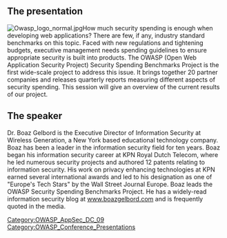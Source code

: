 ## The presentation

![Owasp_logo_normal.jpg](Owasp_logo_normal.jpg
"Owasp_logo_normal.jpg")How much security spending is enough when
developing web applications? There are few, if any, industry standard
benchmarks on this topic. Faced with new regulations and tightening
budgets, executive management needs spending guidelines to ensure
appropriate security is built into products. The OWASP (Open Web
Application Security Project) Security Spending Benchmarks Project is
the first wide-scale project to address this issue. It brings together
20 partner companies and releases quarterly reports measuring different
aspects of security spending. This session will give an overview of the
current results of our project.

## The speaker

Dr. Boaz Gelbord is the Executive Director of Information Security at
Wireless Generation, a New York based educational technology company.
Boaz has been a leader in the information security field for ten years.
Boaz began his information security career at KPN Royal Dutch Telecom,
where he led numerous security projects and authored 12 patents relating
to information security. His work on privacy enhancing technologies at
KPN earned several international awards and led to his designation as
one of "Europe's Tech Stars" by the Wall Street Journal Europe. Boaz
leads the OWASP Security Spending Benchmarks Project. He has a
widely-read information security blog at www.boazgelbord.com and is
frequently quoted in the media.

[Category:OWASP_AppSec_DC_09](Category:OWASP_AppSec_DC_09 "wikilink")
[Category:OWASP_Conference_Presentations](Category:OWASP_Conference_Presentations "wikilink")